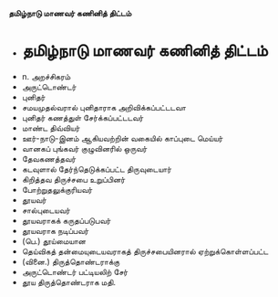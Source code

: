 **தமிழ்நாடு மாணவர் கணினித் திட்டம்**
- # தமிழ்நாடு மாணவர் கணினித் திட்டம்
- n. அறச்சிகரம்
- அருட்டொண்டர்
- புனிதர்
- சமயமுதல்வரால் புனிதாராக அறிவிக்கப்பட்டடவா
- புனிதர் கணத்துள் சேர்க்கப்பட்டடவர்
- மாண்ட திவ்வியர்
- ஊர்-நாடு-இனம் ஆகியவற்றின் வகையில் காப்புடை மெய்யர்
- வானகப் புங்கவர் குழுவினரில் ஒருவர்
- தேவகணத்தவர்
- கடவுளால் தேர்ந்தெடுக்கப்பட்ட திருவுடையார்
- கிறித்தவ திருச்சபை உறுப்பினர்
- போற்றுதலுக்குரியவர்
- தூயவர்
- சால்புடையவர்
- தூயவராகக் கருதப்படுபவர்
- தூயவராக நடிப்பவர்
- (பெ.) தூய்மையான
- தெய்விகத் தன்மையுடையவராகத் திருச்சபையினரால் ஏற்றுக்கொள்ளப்பட்ட
- (வினை.) திருத்தொண்டராக்கு
- அருட்டொண்டர் பட்டியலிற் சேர்
- தூய திருத்தொண்டராக மதி.

